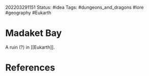 202203291151
Status: #idea
Tags: #dungeons_and_dragons #lore #geography #Eukarth 

# Madaket Bay
A ruin (?) in [[Eukarth]].


# References

